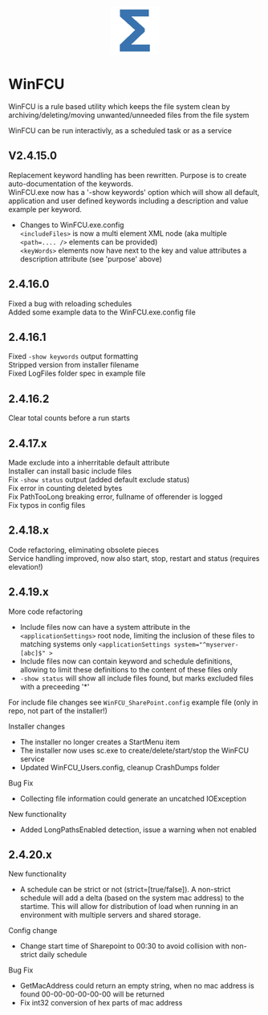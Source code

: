 <p align="center">
  <img src="logo\Total.png" alt="Total Productions"/>
</p>

# WinFCU
WinFCU is a rule based utility which keeps the file system clean by archiving/deleting/moving unwanted/unneeded files from the file system

WinFCU can be run interactivly, as a scheduled task or as a service

## V2.4.15.0

Replacement keyword handling has been rewritten. Purpose is to create auto-documentation of the keywords.  
WinFCU.exe now has a '-show keywords' option which will show all default, application and user defined keywords including a description and value example per keyword.

- Changes to WinFCU.exe.config  
  `<includeFiles>` is now a multi element XML node (aka multiple `<path=.... />` elements can be provided)  
  `<keyWords>` elements now have next to the key and value attributes a description attribute (see 'purpose' above)  

## 2.4.16.0

Fixed a bug with reloading schedules  
Added some example data to the WinFCU.exe.config file  

## 2.4.16.1

Fixed `-show keywords` output formatting  
Stripped version from installer filename  
Fixed LogFiles folder spec in example file  

## 2.4.16.2

Clear total counts before a run starts  

## 2.4.17.x

Made exclude into a inherritable default attribute  
Installer can install basic include files  
Fix `-show status` output (added default exclude status)  
Fix error in counting deleted bytes  
Fix PathTooLong breaking error, fullname of offerender is logged  
Fix typos in config files

## 2.4.18.x

Code refactoring, eliminating obsolete pieces  
Service handling improved, now also start, stop, restart and status (requires elevation!)

## 2.4.19.x

More code refactoring  
- Include files now can have a system attribute in the `<applicationSettings>` root node, limiting the inclusion of these files to matching systems only `<applicationSettings system="^myserver-[abc]$" >`  
- Include files now can contain keyword and schedule definitions, allowing to limit these definitions to the content of these files only  
- `-show status` will show all include files found, but marks excluded files with a preceeding '*'  
  
For include file changes see `WinFCU_SharePoint.config` example file (only in repo, not part of the installer!)  
  
Installer changes  
- The installer no longer creates a StartMenu item  
- The installer now uses sc.exe to create/delete/start/stop the WinFCU service  
- Updated WinFCU_Users.config, cleanup CrashDumps folder

Bug Fix  
- Collecting file information could generate an uncatched IOException  

New functionality  
- Added LongPathsEnabled detection, issue a warning when not enabled  

## 2.4.20.x

New functionality  
- A schedule can be strict or not (strict=[true/false]). A non-strict schedule will add a delta (based on the system mac address) to the startime. This will allow for distribution of load when running in an environment with multiple servers and shared storage.  

Config change  
- Change start time of Sharepoint to 00:30 to avoid collision with non-strict daily schedule  

Bug Fix
- GetMacAddress could return an empty string, when no mac address is found 00-00-00-00-00-00 will be returned
- Fix int32 conversion of hex parts of mac address  
